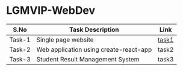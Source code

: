 # LGMVIP-WebDev

| S.No | Task Description | Link | 
|------|--------------|------|
|Task-1|Single page website|[task1](https://zensi5.github.io/LGMVIP-WebDev/Task%201/)|
|Task-2|Web application using create-react-app|task2|
|Task-3|Student Result Management System|task3|
